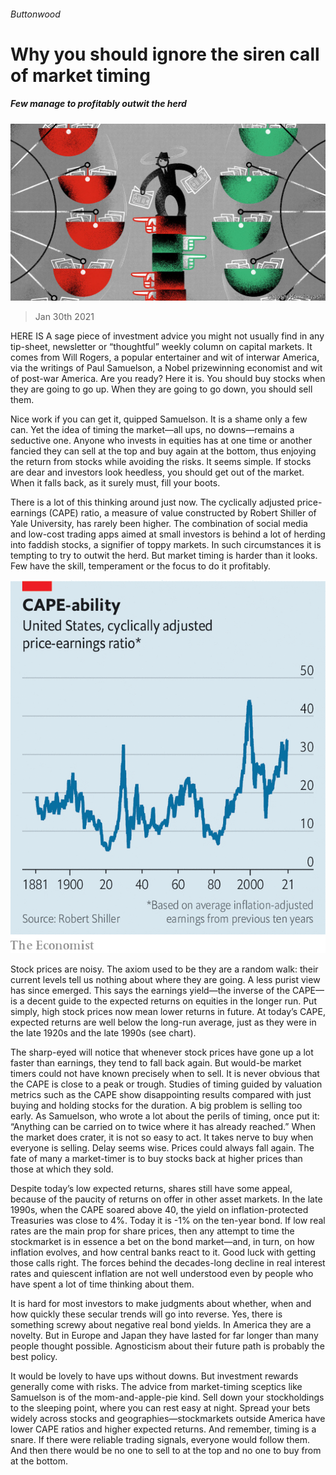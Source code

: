 ###### Buttonwood

# Why you should ignore the siren call of market timing 

##### Few manage to profitably outwit the herd 

![image](images/20210130_fnd010.jpg) 

> Jan 30th 2021 


HERE IS A sage piece of investment advice you might not usually find in any tip-sheet, newsletter or “thoughtful” weekly column on capital markets. It comes from Will Rogers, a popular entertainer and wit of interwar America, via the writings of Paul Samuelson, a Nobel prizewinning economist and wit of post-war America. Are you ready? Here it is. You should buy stocks when they are going to go up. When they are going to go down, you should sell them.


Nice work if you can get it, quipped Samuelson. It is a shame only a few can. Yet the idea of timing the market—all ups, no downs—remains a seductive one. Anyone who invests in equities has at one time or another fancied they can sell at the top and buy again at the bottom, thus enjoying the return from stocks while avoiding the risks. It seems simple. If stocks are dear and investors look heedless, you should get out of the market. When it falls back, as it surely must, fill your boots.



There is a lot of this thinking around just now. The cyclically adjusted price-earnings (CAPE) ratio, a measure of value constructed by Robert Shiller of Yale University, has rarely been higher. The combination of social media and low-cost trading apps aimed at small investors is behind a lot of herding into faddish stocks, a signifier of toppy markets. In such circumstances it is tempting to try to outwit the herd. But market timing is harder than it looks. Few have the skill, temperament or the focus to do it profitably.

![image](images/20210130_fnc578.png) 



Stock prices are noisy. The axiom used to be they are a random walk: their current levels tell us nothing about where they are going. A less purist view has since emerged. This says the earnings yield—the inverse of the CAPE—is a decent guide to the expected returns on equities in the longer run. Put simply, high stock prices now mean lower returns in future. At today’s CAPE, expected returns are well below the long-run average, just as they were in the late 1920s and the late 1990s (see chart).


The sharp-eyed will notice that whenever stock prices have gone up a lot faster than earnings, they tend to fall back again. But would-be market timers could not have known precisely when to sell. It is never obvious that the CAPE is close to a peak or trough. Studies of timing guided by valuation metrics such as the CAPE show disappointing results compared with just buying and holding stocks for the duration. A big problem is selling too early. As Samuelson, who wrote a lot about the perils of timing, once put it: “Anything can be carried on to twice where it has already reached.” When the market does crater, it is not so easy to act. It takes nerve to buy when everyone is selling. Delay seems wise. Prices could always fall again. The fate of many a market-timer is to buy stocks back at higher prices than those at which they sold.


Despite today’s low expected returns, shares still have some appeal, because of the paucity of returns on offer in other asset markets. In the late 1990s, when the CAPE soared above 40, the yield on inflation-protected Treasuries was close to 4%. Today it is -1% on the ten-year bond. If low real rates are the main prop for share prices, then any attempt to time the stockmarket is in essence a bet on the bond market—and, in turn, on how inflation evolves, and how central banks react to it. Good luck with getting those calls right. The forces behind the decades-long decline in real interest rates and quiescent inflation are not well understood even by people who have spent a lot of time thinking about them.


It is hard for most investors to make judgments about whether, when and how quickly these secular trends will go into reverse. Yes, there is something screwy about negative real bond yields. In America they are a novelty. But in Europe and Japan they have lasted for far longer than many people thought possible. Agnosticism about their future path is probably the best policy.


It would be lovely to have ups without downs. But investment rewards generally come with risks. The advice from market-timing sceptics like Samuelson is of the mom-and-apple-pie kind. Sell down your stockholdings to the sleeping point, where you can rest easy at night. Spread your bets widely across stocks and geographies—stockmarkets outside America have lower CAPE ratios and higher expected returns. And remember, timing is a snare. If there were reliable trading signals, everyone would follow them. And then there would be no one to sell to at the top and no one to buy from at the bottom.

